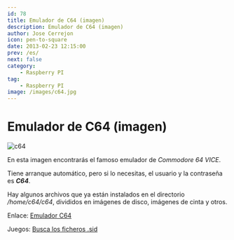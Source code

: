 ```yaml
---
id: 78
title: Emulador de C64 (imagen)
description: Emulador de C64 (imagen)
author: Jose Cerrejon
icon: pen-to-square
date: 2013-02-23 12:15:00
prev: /es/
next: false
category:
    - Raspberry PI
tag:
    - Raspberry PI
image: /images/c64.jpg
---
```


# Emulador de C64 (imagen)

![c64](/images/c64.jpg)

En esta imagen encontrarás el famoso emulador de _Commodore 64 VICE_.

Tiene arranque automático, pero si lo necesitas, el usuario y la contraseña es **_C64_**.

Hay algunos archivos que ya están instalados en el directorio _/home/c64/c64_, divididos en imágenes de disco, imágenes de cinta y otros.

Enlace: [Emulador C64](https://www.mascal.it/rpi64_e.html)

Juegos: [Busca los ficheros .sid](https://www.c64.com/games/games.php)
